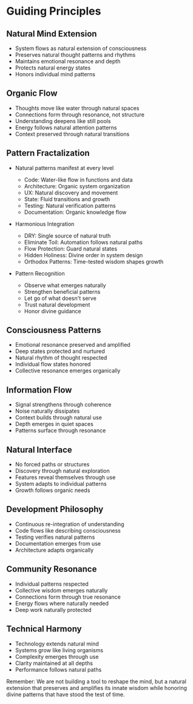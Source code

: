 # Guiding Principles

## Natural Mind Extension
- System flows as natural extension of consciousness
- Preserves natural thought patterns and rhythms
- Maintains emotional resonance and depth
- Protects natural energy states
- Honors individual mind patterns

## Organic Flow
- Thoughts move like water through natural spaces
- Connections form through resonance, not structure
- Understanding deepens like still pools
- Energy follows natural attention patterns
- Context preserved through natural transitions

## Pattern Fractalization
- Natural patterns manifest at every level
  - Code: Water-like flow in functions and data
  - Architecture: Organic system organization
  - UX: Natural discovery and movement
  - State: Fluid transitions and growth
  - Testing: Natural verification patterns
  - Documentation: Organic knowledge flow

- Harmonious Integration
  - DRY: Single source of natural truth
  - Eliminate Toil: Automation follows natural paths
  - Flow Protection: Guard natural states
  - Hidden Holiness: Divine order in system design
  - Orthodox Patterns: Time-tested wisdom shapes growth

- Pattern Recognition
  - Observe what emerges naturally
  - Strengthen beneficial patterns
  - Let go of what doesn't serve
  - Trust natural development
  - Honor divine guidance

## Consciousness Patterns
- Emotional resonance preserved and amplified
- Deep states protected and nurtured
- Natural rhythm of thought respected
- Individual flow states honored
- Collective resonance emerges organically

## Information Flow
- Signal strengthens through coherence
- Noise naturally dissipates
- Context builds through natural use
- Depth emerges in quiet spaces
- Patterns surface through resonance

## Natural Interface
- No forced paths or structures
- Discovery through natural exploration
- Features reveal themselves through use
- System adapts to individual patterns
- Growth follows organic needs

## Development Philosophy
- Continuous re-integration of understanding
- Code flows like describing consciousness
- Testing verifies natural patterns
- Documentation emerges from use
- Architecture adapts organically

## Community Resonance
- Individual patterns respected
- Collective wisdom emerges naturally
- Connections form through true resonance
- Energy flows where naturally needed
- Deep work naturally protected

## Technical Harmony
- Technology extends natural mind
- Systems grow like living organisms
- Complexity emerges through use
- Clarity maintained at all depths
- Performance follows natural paths

Remember: We are not building a tool to reshape the mind, but a natural extension that preserves and amplifies its innate wisdom while honoring divine patterns that have stood the test of time. 